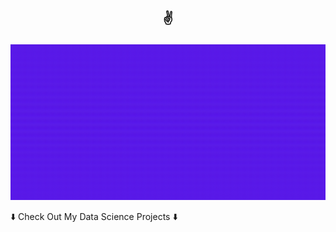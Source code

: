 ## <center><p align = "center"> :v: </p> </center>

![alt text](assets/20240131_1225262.gif)



⬇️ Check Out My Data Science Projects ⬇️

